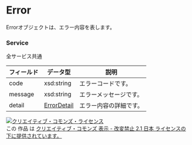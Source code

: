 # Error
Errorオブジェクトは、エラー内容を表します。
### Service
全サービス共通

| フィールド | データ型 | 説明 | 
|---|---|---|
| code | xsd:string | エラーコードです。 |
| message | xsd:string | エラーメッセージです。 |
| detail | <a href="../data/ErrorDetail.md">ErrorDetail</a> | エラー内容の詳細です。 |

<a rel="license" href="http://creativecommons.org/licenses/by-nd/2.1/jp/"><img alt="クリエイティブ・コモンズ・ライセンス" style="border-width:0" src="https://i.creativecommons.org/l/by-nd/2.1/jp/88x31.png" /></a><br />この 作品 は <a rel="license" href="http://creativecommons.org/licenses/by-nd/2.1/jp/">クリエイティブ・コモンズ 表示 - 改変禁止 2.1 日本 ライセンスの下に提供されています。</a>
